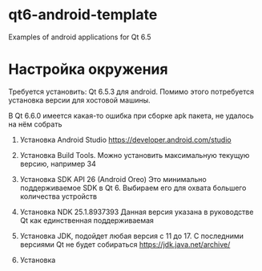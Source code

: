# qt6-android-template
Examples of android applications for Qt 6.5

# Настройка окружения

Требуется установить:
Qt 6.5.3 для android.
Помимо этого потребуется установка версии для хостовой машины.

В Qt 6.6.0 имеется какая-то ошибка при сборке apk пакета, не удалось на нём собрать

1) Установка Android Studio
https://developer.android.com/studio

2) Установка Build Tools. Можно установить максимальную текущую версию, например 34

3) Установка SDK API 26 (Android Oreo)
Это минимально поддерживаемое SDK в Qt 6. Выбираем его для охвата большего количества устройств

4) Установка NDK 25.1.8937393
Данная версия указана в руководстве Qt как единственная поддерживаемая

5) Установка JDK, подойдет любая версия с 11 до 17. С последними версиями Qt не будет собираться
https://jdk.java.net/archive/

6) Установка 